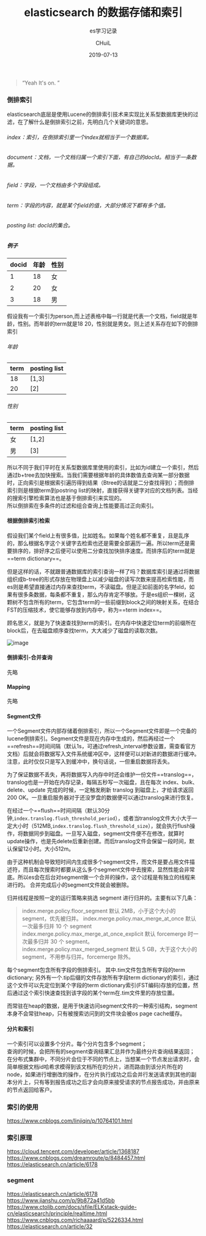 ﻿---
layout:     post
title:      "elasticsearch 的数据存储和索引"
subtitle:   "es学习记录"
date:       2019-07-13
author:     "CHuiL"
header-img: "img/k8s-bg.png"
tags:
    - elk
---

> “Yeah It's on. ”


### 倒排索引
elasticsearch底层是使用Lucene的倒排索引技术来实现比关系型数据库更快的过滤，在了解什么是倒排索引之前，先明白几个关键词的意思。



###### index：索引，在倒排索引里一个index就相当于一个数据库。
###### document：文档，一个文档归属一个索引下面，有自己的docId。相当于一条数据。
###### field：字段，一个文档由多个字段组成。
###### term：字段的内容，就是某个field的值，大部分情况下都有多个值。
###### posting list: docId的集合。
##### 例子
docid | 年龄 |  性别 |
---|---|---|
1 | 18| 女|
2 | 20 | 女|
3 | 18 | 男|

假设我有一个索引为person,而上述表格中每一行就是代表一个文档，field就是年龄，性别。而年龄的term就是18 20，性别就是男女。则上述关系存在如下的倒排索引
###### 年龄
term | posting list 
---|---
18 | [1,3]
20 | [2]
###### 性别
term | posting list 
---|---
女 | [1,2]
男 | [3]

所以不同于我们平时在关系型数据库里使用的索引，比如为id建立一个索引，然后通过b+tree去加快搜索。当我们需要根据年龄的具体数值去查询某一部分数据时，正向索引是根据索引遍历得到结果（Btree的话就是二分查找得到）；而倒排索引则是根据term到postring list的映射，直接获得关键字对应的文档列表。当经的搜索引擎检索算法也是基于倒排索引来实现的。  
所以倒排索在多条件的过滤和组合查询上性能要高过正向索引。    
  
#### 根据倒排索引检索
假设我们某个field上有很多值，比如姓名。如果每个姓名都不重复，且是乱序的，那么根据名字这个关键字去检索也还是需要全部遍历一遍。所以term还是需要排序的，排好序之后便可以使用二分查找加快排序速度。而排序后的term就是==term dictionary==。

但是这样的话，不就跟普通数据库的索引查询一样了吗？数据库索引是通过将数据组织成b-tree的形式存放在物理盘上以减少磁盘的读写次数来提高检索性能，而es则是希望直接通过内存来查找term，不读磁盘。但是正如前面的名字feld，如果有很多条数据，每条都不重复，那么内存肯定不够放。于是es组织一棵树，这颗树不包含所有的term，它包含term的一些前缀到block之间的映射关系，在结合FST的压缩技术，使它能够存放到内存中，称为==term index==。  
  
顾名思义，就是为了快速查找到term的索引。在内存中快速定位term的前缀所在block后，在去磁盘顺序查找term，大大减少了磁盘的读取次数。  

![image](https://ask.qcloudimg.com/http-save/yehe-1729674/18lqv5kq8c.png?imageView2/2/w/1620)

#### 倒排索引-合并查询
先略

#### Mapping
先略
#### Segment文件
一个Segment文件内部存储着倒排索引，所以一个Segment文件即是一个完备的lucene倒排索引。Segment文件是现在内存中生成的，然后再经过一个==refresh==时间间隔（默认1s，可通过refresh_interval参数设置，需查看官方文档）后就会将数据写入文件系统缓冲区中，这样便可以对新进的数据进行缓冲。注意，此时仅仅只是写入到缓冲中，换句话说，一但重启数据将丢失。  
 
为了保证数据不丢失，再将数据写入内存中时还会维护一份文件==translog==，translog也是一开始在内存记录，每隔五秒写一次磁盘，且在每次 index、bulk、delete、update 完成的时候，一定触发刷新 translog 到磁盘上，才给请求返回 200 OK。一旦重启服务器对于还没罗盘的数据便可以通过translog来进行恢复。  
    
在经过一个==flush==时间间隔（默认30分钟,`index.translog.flush_threshold_period`），或者当translog文件大小大于一定大小时（512MB,`index.translog.flush_threshold_size`），就会执行flush操作，将数据同步到磁盘。一旦写入磁盘，segment文件便不在修改，就算时update操作，也是先delete后重新创建。而后translog文件会保留一段时间，默认保留12小时。大小512m。

由于这种机制会导致短时间内生成很多个segment文件，而文件是要占用文件描述符，而且每次搜索时都要从这么多个segment文件中去搜索，显然性能会非常底。所以es会在后台对segment做一个合并的操作，这个过程是有独立的线程来进行的。 合并完成后小的segment文件就会被删除。 
  
归并线程是按照一定的运行策略来挑选 segment 进行归并的。主要有以下几条：

> index.merge.policy.floor_segment 默认 2MB，小于这个大小的 segment，优先被归并。
> index.merge.policy.max_merge_at_once 默认一次最多归并 10 个 segment
> index.merge.policy.max_merge_at_once_explicit 默认 forcemerge 时一次最多归并 30 个 segment。
> index.merge.policy.max_merged_segment 默认 5 GB，大于这个大小的 segment，不用参与归并。forcemerge 除外。

每个segment包含所有字段的倒排索引。 其中.tim文件包含所有字段的term dictionary; 另外有一个.tip后缀的文件存放所有字段term dictionary的索引，通过这个文件可以先定位到某个字段的term dictionary索引(FST编码)存放的位置，然后通过这个索引快速查找到该字段的某个term在.tim文件里的存放位置。

而常驻在heap的数据，是用于快速访问segment文件的一种索引结构，segment本身不会常驻heap，只有被搜索访问到的文件块会被os page cache缓存。

#### 分片和索引 
一个索引可以设置多个分片。每个分片包含多个segment；  
查询的时候，会把所有的segment查询结果汇总并作为最终分片查询结果返回；  
在分布式集群中，不同分片会位于不同的节点上，当想某一个节点发出请求时，会简单根据文档id哈希求模得到该文档所在的分片，进而路由到该分片所在的node，如果进行增删改的操作，在分片执行成功之后会并行发送请求到其他的副本分片上，只有等到报告成功之后才会向原来接受请求的节点报告成功，并由原来的节点返回给客户。







### 索引的使用
https://www.cnblogs.com/linjiqin/p/10764101.html

### 索引原理
https://cloud.tencent.com/developer/article/1368187
https://www.cnblogs.com/dreamroute/p/8484457.html
https://elasticsearch.cn/article/6178  


### segment
https://elasticsearch.cn/article/6178  
https://www.jianshu.com/p/9b872a41d5bb  
https://www.ctolib.com/docs/sfile/ELKstack-guide-cn/elasticsearch/principle/realtime.html  
https://www.cnblogs.com/richaaaard/p/5226334.html  
https://elasticsearch.cn/article/32
